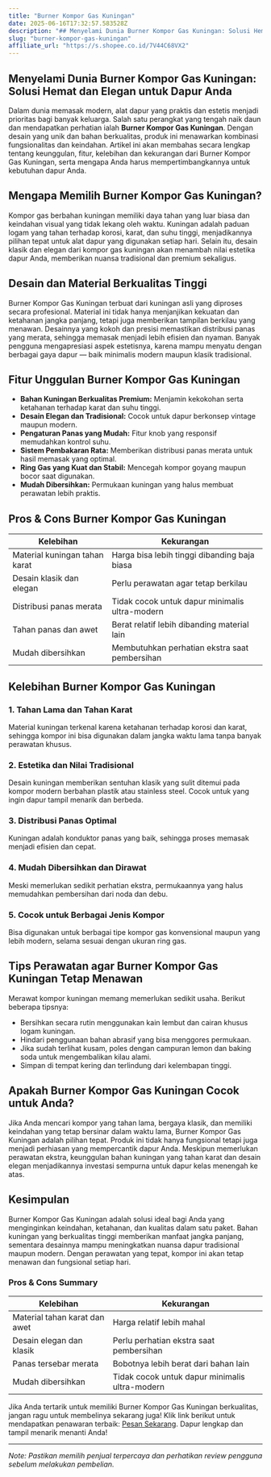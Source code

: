 ```yaml
---
title: "Burner Kompor Gas Kuningan"
date: 2025-06-16T17:32:57.583528Z
description: "## Menyelami Dunia Burner Kompor Gas Kuningan: Solusi Hemat dan Elegan untuk Dapur Anda..."
slug: "burner-kompor-gas-kuningan"
affiliate_url: "https://s.shopee.co.id/7V44C68VX2"
---
```

## Menyelami Dunia Burner Kompor Gas Kuningan: Solusi Hemat dan Elegan untuk Dapur Anda

Dalam dunia memasak modern, alat dapur yang praktis dan estetis menjadi prioritas bagi banyak keluarga. Salah satu perangkat yang tengah naik daun dan mendapatkan perhatian ialah **Burner Kompor Gas Kuningan**. Dengan desain yang unik dan bahan berkualitas, produk ini menawarkan kombinasi fungsionalitas dan keindahan. Artikel ini akan membahas secara lengkap tentang keunggulan, fitur, kelebihan dan kekurangan dari Burner Kompor Gas Kuningan, serta mengapa Anda harus mempertimbangkannya untuk kebutuhan dapur Anda.

## Mengapa Memilih Burner Kompor Gas Kuningan?

Kompor gas berbahan kuningan memiliki daya tahan yang luar biasa dan keindahan visual yang tidak lekang oleh waktu. Kuningan adalah paduan logam yang tahan terhadap korosi, karat, dan suhu tinggi, menjadikannya pilihan tepat untuk alat dapur yang digunakan setiap hari. Selain itu, desain klasik dan elegan dari kompor gas kuningan akan menambah nilai estetika dapur Anda, memberikan nuansa tradisional dan premium sekaligus.

## Desain dan Material Berkualitas Tinggi

Burner Kompor Gas Kuningan terbuat dari kuningan asli yang diproses secara profesional. Material ini tidak hanya menjanjikan kekuatan dan ketahanan jangka panjang, tetapi juga memberikan tampilan berkilau yang menawan. Desainnya yang kokoh dan presisi memastikan distribusi panas yang merata, sehingga memasak menjadi lebih efisien dan nyaman. Banyak pengguna mengapresiasi aspek estetisnya, karena mampu menyatu dengan berbagai gaya dapur — baik minimalis modern maupun klasik tradisional.

## Fitur Unggulan Burner Kompor Gas Kuningan

- **Bahan Kuningan Berkualitas Premium:** Menjamin kekokohan serta ketahanan terhadap karat dan suhu tinggi.
- **Desain Elegan dan Tradisional:** Cocok untuk dapur berkonsep vintage maupun modern.
- **Pengaturan Panas yang Mudah:** Fitur knob yang responsif memudahkan kontrol suhu.
- **Sistem Pembakaran Rata:** Memberikan distribusi panas merata untuk hasil memasak yang optimal.
- **Ring Gas yang Kuat dan Stabil:** Mencegah kompor goyang maupun bocor saat digunakan.
- **Mudah Dibersihkan:** Permukaan kuningan yang halus membuat perawatan lebih praktis.

## Pros & Cons Burner Kompor Gas Kuningan

| Kelebihan                       | Kekurangan                                |
|--------------------------------|--------------------------------------------|
| Material kuningan tahan karat | Harga bisa lebih tinggi dibanding baja biasa |
| Desain klasik dan elegan     | Perlu perawatan agar tetap berkilau     |
| Distribusi panas merata      | Tidak cocok untuk dapur minimalis ultra-modern |
| Tahan panas dan awet        | Berat relatif lebih dibanding material lain |
| Mudah dibersihkan           | Membutuhkan perhatian ekstra saat pembersihan |

## Kelebihan Burner Kompor Gas Kuningan

### 1. Tahan Lama dan Tahan Karat
Material kuningan terkenal karena ketahanan terhadap korosi dan karat, sehingga kompor ini bisa digunakan dalam jangka waktu lama tanpa banyak perawatan khusus.

### 2. Estetika dan Nilai Tradisional
Desain kuningan memberikan sentuhan klasik yang sulit ditemui pada kompor modern berbahan plastik atau stainless steel. Cocok untuk yang ingin dapur tampil menarik dan berbeda.

### 3. Distribusi Panas Optimal
Kuningan adalah konduktor panas yang baik, sehingga proses memasak menjadi efisien dan cepat.

### 4. Mudah Dibersihkan dan Dirawat
Meski memerlukan sedikit perhatian ekstra, permukaannya yang halus memudahkan pembersihan dari noda dan debu.

### 5. Cocok untuk Berbagai Jenis Kompor
Bisa digunakan untuk berbagai tipe kompor gas konvensional maupun yang lebih modern, selama sesuai dengan ukuran ring gas.

## Tips Perawatan agar Burner Kompor Gas Kuningan Tetap Menawan

Merawat kompor kuningan memang memerlukan sedikit usaha. Berikut beberapa tipsnya:

- Bersihkan secara rutin menggunakan kain lembut dan cairan khusus logam kuningan.
- Hindari penggunaan bahan abrasif yang bisa menggores permukaan.
- Jika sudah terlihat kusam, poles dengan campuran lemon dan baking soda untuk mengembalikan kilau alami.
- Simpan di tempat kering dan terlindung dari kelembapan tinggi.

## Apakah Burner Kompor Gas Kuningan Cocok untuk Anda?

Jika Anda mencari kompor yang tahan lama, bergaya klasik, dan memiliki keindahan yang tetap bersinar dalam waktu lama, Burner Kompor Gas Kuningan adalah pilihan tepat. Produk ini tidak hanya fungsional tetapi juga menjadi perhiasan yang mempercantik dapur Anda. Meskipun memerlukan perawatan ekstra, keunggulan bahan kuningan yang tahan karat dan desain elegan menjadikannya investasi sempurna untuk dapur kelas menengah ke atas.

## Kesimpulan

Burner Kompor Gas Kuningan adalah solusi ideal bagi Anda yang menginginkan keindahan, ketahanan, dan kualitas dalam satu paket. Bahan kuningan yang berkualitas tinggi memberikan manfaat jangka panjang, sementara desainnya mampu meningkatkan nuansa dapur tradisional maupun modern. Dengan perawatan yang tepat, kompor ini akan tetap menawan dan fungsional setiap hari.

### Pros & Cons Summary

| Kelebihan                       | Kekurangan                                |
|--------------------------------|--------------------------------------------|
| Material tahan karat dan awet | Harga relatif lebih mahal               |
| Desain elegan dan klasik     | Perlu perhatian ekstra saat pembersihan |
| Panas tersebar merata        | Bobotnya lebih berat dari bahan lain |
| Mudah dibersihkan            | Tidak cocok untuk dapur minimalis ultra-modern |

Jika Anda tertarik untuk memiliki Burner Kompor Gas Kuningan berkualitas, jangan ragu untuk membelinya sekarang juga! Klik link berikut untuk mendapatkan penawaran terbaik: [Pesan Sekarang](https://s.shopee.co.id/7V44C68VX2). Dapur lengkap dan tampil menarik menanti Anda!

---

*Note: Pastikan memilih penjual terpercaya dan perhatikan review pengguna sebelum melakukan pembelian.*